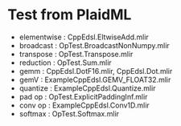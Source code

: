 # Test from PlaidML

- elementwise : CppEdsl.EltwiseAdd.mlir
- broadcast : OpTest.BroadcastNonNumpy.mlir
- transpose : OpTest.Transpose.mlir
- reduction : OpTest.Sum.mlir
- gemm : CppEdsl.DotF16.mlir, CppEdsl.Dot.mlir
- gemV : ExampleCppEdsl.GEMV_FLOAT32.mlir
- quantize : ExampleCppEdsl.Quantize.mlir
- pad op : OpTest.ExplicitPaddingInf.mlir
- conv op : ExampleCppEdsl.Conv1D.mlir
- softmax : OpTest.Softmax.mlir
